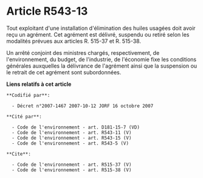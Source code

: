 # Article R543-13

Tout exploitant d'une installation d'élimination des huiles usagées doit avoir reçu un agrément. Cet agrément est délivré,
suspendu ou retiré selon les modalités prévues aux articles R. 515-37 et R. 515-38.

Un arrêté conjoint des ministres chargés, respectivement, de l'environnement, du budget, de l'industrie, de l'économie fixe
les conditions générales auxquelles la délivrance de l'agrément ainsi que la suspension ou le retrait de cet agrément sont
subordonnées.

**Liens relatifs à cet article**

	**Codifié par**:

	  - Décret n°2007-1467 2007-10-12 JORF 16 octobre 2007

	**Cité par**:

	  - Code de l'environnement - art. D181-15-7 (VD)
	  - Code de l'environnement - art. R543-11 (V)
	  - Code de l'environnement - art. R543-15 (V)
	  - Code de l'environnement - art. R543-5 (V)

	**Cite**:

	  - Code de l'environnement - art. R515-37 (V)
	  - Code de l'environnement - art. R515-38 (V)
